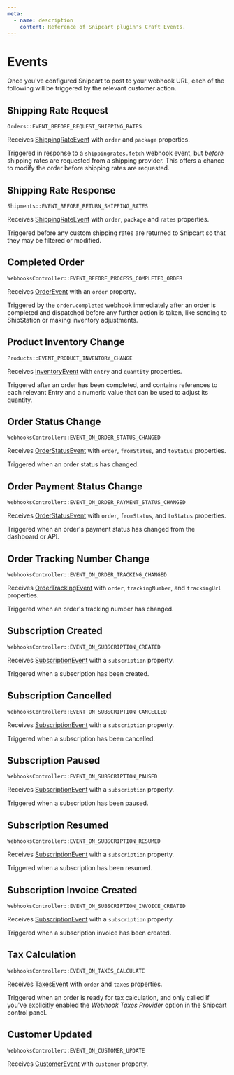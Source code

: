 ```yaml
---
meta:
  - name: description
    content: Reference of Snipcart plugin's Craft Events.
---
```


# Events

Once you've configured Snipcart to post to your webhook URL, each of the following will be triggered by the relevant customer action.

## Shipping Rate Request

`Orders::EVENT_BEFORE_REQUEST_SHIPPING_RATES`

Receives [ShippingRateEvent](https://github.com/workingconcept/snipcart-craft-plugin/blob/master/src/events/ShippingRateEvent.php) with `order` and `package` properties.

Triggered in response to a `shippingrates.fetch` webhook event, but _before_ shipping rates are requested from a shipping provider. This offers a chance to modify the order before shipping rates are requested.

## Shipping Rate Response

`Shipments::EVENT_BEFORE_RETURN_SHIPPING_RATES`

Receives [ShippingRateEvent](https://github.com/workingconcept/snipcart-craft-plugin/blob/master/src/events/ShippingRateEvent.php) with `order`, `package` and `rates` properties.

Triggered before any custom shipping rates are returned to Snipcart so that they may be filtered or modified.

## Completed Order

`WebhooksController::EVENT_BEFORE_PROCESS_COMPLETED_ORDER`

Receives [OrderEvent](https://github.com/workingconcept/snipcart-craft-plugin/blob/master/src/events/OrderEvent.php) with an `order` property.

Triggered by the `order.completed` webhook immediately after an order is completed and dispatched before any further action is taken, like sending to ShipStation or making inventory adjustments.

## Product Inventory Change

`Products::EVENT_PRODUCT_INVENTORY_CHANGE`

Receives [InventoryEvent](https://github.com/workingconcept/snipcart-craft-plugin/blob/master/src/events/InventoryEvent.php) with `entry` and `quantity` properties.

Triggered after an order has been completed, and contains references to each relevant Entry and a numeric value that can be used to adjust its quantity.

## Order Status Change

`WebhooksController::EVENT_ON_ORDER_STATUS_CHANGED`

Receives [OrderStatusEvent](https://github.com/workingconcept/snipcart-craft-plugin/blob/master/src/events/OrderStatusEvent.php) with `order`, `fromStatus`, and `toStatus` properties.

Triggered when an order status has changed.

## Order Payment Status Change

`WebhooksController::EVENT_ON_ORDER_PAYMENT_STATUS_CHANGED`

Receives [OrderStatusEvent](https://github.com/workingconcept/snipcart-craft-plugin/blob/master/src/events/OrderStatusEvent.php) with `order`, `fromStatus`, and `toStatus` properties.

Triggered when an order's payment status has changed from the dashboard or API.

## Order Tracking Number Change

`WebhooksController::EVENT_ON_ORDER_TRACKING_CHANGED`

Receives [OrderTrackingEvent](https://github.com/workingconcept/snipcart-craft-plugin/blob/master/src/events/OrderTrackingEvent.php) with `order`, `trackingNumber`, and `trackingUrl` properties.

Triggered when an order's tracking number has changed.

## Subscription Created

`WebhooksController::EVENT_ON_SUBSCRIPTION_CREATED`

Receives [SubscriptionEvent](https://github.com/workingconcept/snipcart-craft-plugin/blob/master/src/events/SubscriptionEvent.php) with a `subscription` property.

Triggered when a subscription has been created.

## Subscription Cancelled

`WebhooksController::EVENT_ON_SUBSCRIPTION_CANCELLED`

Receives [SubscriptionEvent](https://github.com/workingconcept/snipcart-craft-plugin/blob/master/src/events/SubscriptionEvent.php) with a `subscription` property.

Triggered when a subscription has been cancelled.

## Subscription Paused

`WebhooksController::EVENT_ON_SUBSCRIPTION_PAUSED`

Receives [SubscriptionEvent](https://github.com/workingconcept/snipcart-craft-plugin/blob/master/src/events/SubscriptionEvent.php) with a `subscription` property.

Triggered when a subscription has been paused.

## Subscription Resumed

`WebhooksController::EVENT_ON_SUBSCRIPTION_RESUMED`

Receives [SubscriptionEvent](https://github.com/workingconcept/snipcart-craft-plugin/blob/master/src/events/SubscriptionEvent.php) with a `subscription` property.

Triggered when a subscription has been resumed.

## Subscription Invoice Created

`WebhooksController::EVENT_ON_SUBSCRIPTION_INVOICE_CREATED`

Receives [SubscriptionEvent](https://github.com/workingconcept/snipcart-craft-plugin/blob/master/src/events/SubscriptionEvent.php) with a `subscription` property.

Triggered when a subscription invoice has been created.

## Tax Calculation

`WebhooksController::EVENT_ON_TAXES_CALCULATE`

Receives [TaxesEvent](https://github.com/workingconcept/snipcart-craft-plugin/blob/master/src/events/TaxesEvent.php) with `order` and `taxes` properties.

Triggered when an order is ready for tax calculation, and only called if you've explicitly enabled the _Webhook Taxes Provider_ option in the Snipcart control panel.

## Customer Updated

`WebhooksController::EVENT_ON_CUSTOMER_UPDATE`

Receives [CustomerEvent](https://github.com/workingconcept/snipcart-craft-plugin/blob/master/src/events/CustomerEvent.php) with `customer` property.

